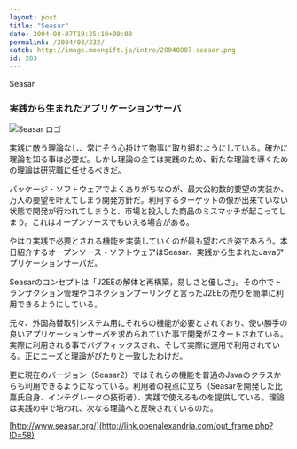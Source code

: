 ```yaml
---
layout: post
title: "Seasar"
date: 2004-08-07T19:25:10+09:00
permalink: /2004/08/232/
catch: http://image.moongift.jp/intro/20040807-seasar.png
id: 283
---
```

Seasar  
<!--more-->

### 実践から生まれたアプリケーションサーバ
  

![Seasar ロゴ](http://image.moongift.jp/intro/20040807-seasar.png "Seasar ロゴ")

  

実践に敵う理論なし、常にそう心掛けて物事に取り組むようにしている。確かに理論を知る事は必要だ。しかし理論の全ては実践のため、新たな理論を導くための理論は研究職に任せるべきだ。

  

パッケージ・ソフトウェアでよくありがちなのが、最大公約数的要望の実装か、万人の要望を叶えてしまう開発方針だ。利用するターゲットの像が出来ていない状態で開発が行われてしまうと、市場と投入した商品のミスマッチが起こってしまう。これはオープンソースでもいえる場合がある。

  

やはり実践で必要とされる機能を実装していくのが最も望むべき姿であろう。本日紹介するオープンソース・ソフトウェアはSeasar、実践から生まれたJavaアプリケーションサーバだ。

  

Seasarのコンセプトは「J2EEの解体と再構築，易しさと優しさ」。その中でトランザクション管理やコネクションプーリングと言ったJ2EEの売りを簡単に利用できるようにしている。

  

元々、外国為替取引システム用にそれらの機能が必要とされており、使い勝手の良いアプリケーションサーバを求められていた事で開発がスタートされている。実際に利用される事でバグフィックスされ、そして実際に運用で利用されている。正にニーズと理論がぴたりと一致したわけだ。

  

更に現在のバージョン（Seasar2）ではそれらの機能を普通のJavaのクラスからも利用できるようになっている。利用者の視点に立ち（Seasarを開発した比嘉氏自身、インテグレータの技術者）、実践で使えるものを提供している。理論は実践の中で培われ、次なる理論へと反映されているのだ。

  

[http://www.seasar.org/](http://link.openalexandria.com/out_frame.php?ID=58)

